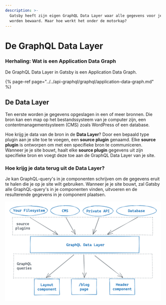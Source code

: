 ```yaml
---
description: >-
  Gatsby heeft zijn eigen GraphQL Data Layer waar alle gegevens voor je site
  worden bewaard. Maar hoe werkt het onder de motorkap?
---
```


# De GraphQL Data Layer

### Herhaling: Wat is een Application Data Graph

De GraphQL Data Layer in Gatsby is een Application Data Graph. 

{% page-ref page="../../api-graphql/graphql/application-data-graph.md" %}

## De Data Layer

Ten eerste worden je gegevens opgeslagen in een of meer bronnen. Die bron kan een map op het bestandssysteem van je computer zijn, een contentmanagementsysteem \(CMS\) zoals WordPress of een database.

Hoe krijg je data van de bron in de **Data Layer**? Door een bepaald type plugin aan je site toe te voegen, een **source plugin** genaamd. Elke **source plugin** is ontworpen om met een specifieke bron te communiceren. Wanneer je je site bouwt, haalt elke **source plugin** gegevens uit zijn specifieke bron en voegt deze toe aan de GraphQL Data Layer van je site.

### Hoe krijg je data terug uit de Data Layer? 

Je kan GraphQL-query's in je componenten schrijven om de gegevens eruit te halen die je op je site wilt gebruiken. Wanneer je je site bouwt, zal Gatsby alle GraphQL-query's in je componenten vinden, uitvoeren en de resulterende gegevens in je component plaatsen.

![](../../.gitbook/assets/image%20%2842%29.png)

